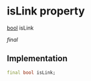 


# isLink property






[bool](https://api.flutter.dev/flutter/dart-core/bool-class.html) isLink
  
_final_






## Implementation

```dart
final bool isLink;


```







